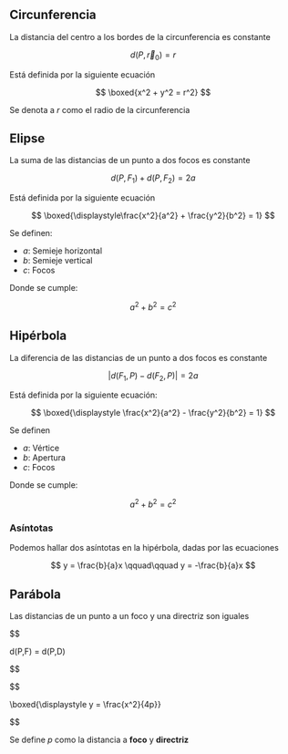 ## Circunferencia

La distancia del centro a los bordes de la circunferencia es constante

$$
d(P, \vec r_0) = r
$$

Está definida por la siguiente ecuación

$$
\boxed{x^2 + y^2 = r^2}
$$

Se denota a $r$ como el radio de la circunferencia

## Elipse

La suma de las distancias de un punto a dos focos es constante

$$
d(P,F_1) + d(P,F_2) = 2a
$$

Está definida por la siguiente ecuación

$$
\boxed{\displaystyle\frac{x^2}{a^2} + \frac{y^2}{b^2} = 1}
$$

Se definen:

- $a$: Semieje horizontal
- $b$: Semieje vertical
- $c$: Focos

Donde se cumple:

$$
a^2 + b^2 = c^2
$$

## Hipérbola

La diferencia de las distancias de un punto a dos focos es constante

$$
|d(F_1, P) - d(F_2,P)| = 2a
$$

Está definida por la siguiente ecuación:

$$
\boxed{\displaystyle \frac{x^2}{a^2} - \frac{y^2}{b^2} = 1}
$$

Se definen

- $a$: Vértice
- $b$: Apertura
- $c$: Focos

Donde se cumple:

$$
a^2 + b^2 = c^2
$$

### Asíntotas

Podemos hallar dos asíntotas en la hipérbola, dadas por las ecuaciones

$$
y = \frac{b}{a}x
\qquad\qquad
y = -\frac{b}{a}x
$$

## Parábola

Las distancias de un punto a un foco y una directriz son iguales

$$

d(P,F) = d(P,D)

$$

$$

\boxed{\displaystyle y = \frac{x^2}{4p}}

$$

Se define $p$ como la distancia a **foco** y **directriz**

